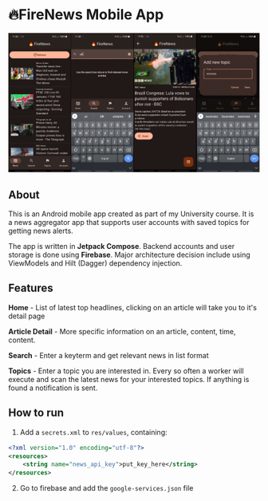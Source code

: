 # **🔥FireNews** Mobile App

!["Application Preview"](github_preview.png)

## About

This is an Android mobile app created as part of my University course. It is a news aggregator app that supports user accounts with saved topics for getting news alerts.

The app is written in **Jetpack Compose**. Backend accounts and user storage is done using **Firebase**. Major architecture decision include using ViewModels and Hilt (Dagger) dependency injection.

## Features

**Home** - List of latest top headlines, clicking on an article will take you to it's detail page

**Article Detail** - More specific information on an article, content, time, content.

**Search** - Enter a keyterm and get relevant news in list format

**Topics** - Enter a topic you are interested in. Every so often a worker will execute and scan the latest news for your interested topics. If anything is found a notification is sent.

## How to run

1. Add a `secrets.xml` to `res/values`, containing:

```XML
<?xml version="1.0" encoding="utf-8"?>
<resources>
    <string name="news_api_key">put_key_here</string>
</resources>
```

2. Go to firebase and add the `google-services.json` file

